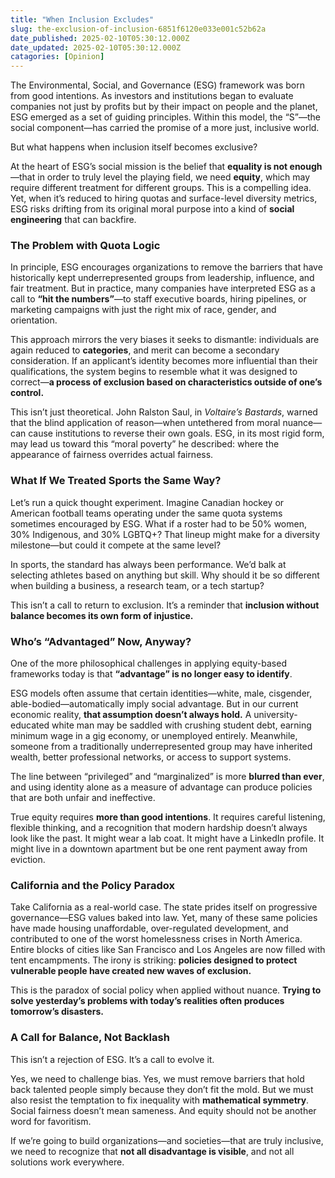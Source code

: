 ```yaml
---
title: "When Inclusion Excludes"
slug: the-exclusion-of-inclusion-6851f6120e033e001c52b62a
date_published: 2025-02-10T05:30:12.000Z
date_updated: 2025-02-10T05:30:12.000Z
catagories: [Opinion]
---
```


The Environmental, Social, and Governance (ESG) framework was born from good intentions. As investors and institutions began to evaluate companies not just by profits but by their impact on people and the planet, ESG emerged as a set of guiding principles. Within this model, the “S”—the social component—has carried the promise of a more just, inclusive world.

But what happens when inclusion itself becomes exclusive?

At the heart of ESG’s social mission is the belief that **equality is not enough**—that in order to truly level the playing field, we need **equity**, which may require different treatment for different groups. This is a compelling idea. Yet, when it’s reduced to hiring quotas and surface-level diversity metrics, ESG risks drifting from its original moral purpose into a kind of **social engineering** that can backfire.

### **The Problem with Quota Logic**

In principle, ESG encourages organizations to remove the barriers that have historically kept underrepresented groups from leadership, influence, and fair treatment. But in practice, many companies have interpreted ESG as a call to **“hit the numbers”**—to staff executive boards, hiring pipelines, or marketing campaigns with just the right mix of race, gender, and orientation.

This approach mirrors the very biases it seeks to dismantle: individuals are again reduced to **categories**, and merit can become a secondary consideration. If an applicant’s identity becomes more influential than their qualifications, the system begins to resemble what it was designed to correct—**a process of exclusion based on characteristics outside of one’s control.**

This isn’t just theoretical. John Ralston Saul, in *Voltaire’s Bastards*, warned that the blind application of reason—when untethered from moral nuance—can cause institutions to reverse their own goals. ESG, in its most rigid form, may lead us toward this “moral poverty” he described: where the appearance of fairness overrides actual fairness.

### **What If We Treated Sports the Same Way?**

Let’s run a quick thought experiment. Imagine Canadian hockey or American football teams operating under the same quota systems sometimes encouraged by ESG. What if a roster had to be 50% women, 30% Indigenous, and 30% LGBTQ+? That lineup might make for a diversity milestone—but could it compete at the same level?

In sports, the standard has always been performance. We’d balk at selecting athletes based on anything but skill. Why should it be so different when building a business, a research team, or a tech startup?

This isn’t a call to return to exclusion. It’s a reminder that **inclusion without balance becomes its own form of injustice.**

### **Who’s “Advantaged” Now, Anyway?**

One of the more philosophical challenges in applying equity-based frameworks today is that **“advantage” is no longer easy to identify**.

ESG models often assume that certain identities—white, male, cisgender, able-bodied—automatically imply social advantage. But in our current economic reality, **that assumption doesn’t always hold.** A university-educated white man may be saddled with crushing student debt, earning minimum wage in a gig economy, or unemployed entirely. Meanwhile, someone from a traditionally underrepresented group may have inherited wealth, better professional networks, or access to support systems.

The line between “privileged” and “marginalized” is more **blurred than ever**, and using identity alone as a measure of advantage can produce policies that are both unfair and ineffective.

True equity requires **more than good intentions**. It requires careful listening, flexible thinking, and a recognition that modern hardship doesn’t always look like the past. It might wear a lab coat. It might have a LinkedIn profile. It might live in a downtown apartment but be one rent payment away from eviction.

### **California and the Policy Paradox**

Take California as a real-world case. The state prides itself on progressive governance—ESG values baked into law. Yet, many of these same policies have made housing unaffordable, over-regulated development, and contributed to one of the worst homelessness crises in North America. Entire blocks of cities like San Francisco and Los Angeles are now filled with tent encampments. The irony is striking: **policies designed to protect vulnerable people have created new waves of exclusion.**

This is the paradox of social policy when applied without nuance. **Trying to solve yesterday’s problems with today’s realities often produces tomorrow’s disasters.**

### **A Call for Balance, Not Backlash**

This isn’t a rejection of ESG. It’s a call to evolve it.

Yes, we need to challenge bias. Yes, we must remove barriers that hold back talented people simply because they don’t fit the mold. But we must also resist the temptation to fix inequality with **mathematical symmetry**. Social fairness doesn’t mean sameness. And equity should not be another word for favoritism.

If we’re going to build organizations—and societies—that are truly inclusive, we need to recognize that **not all disadvantage is visible**, and not all solutions work everywhere.
